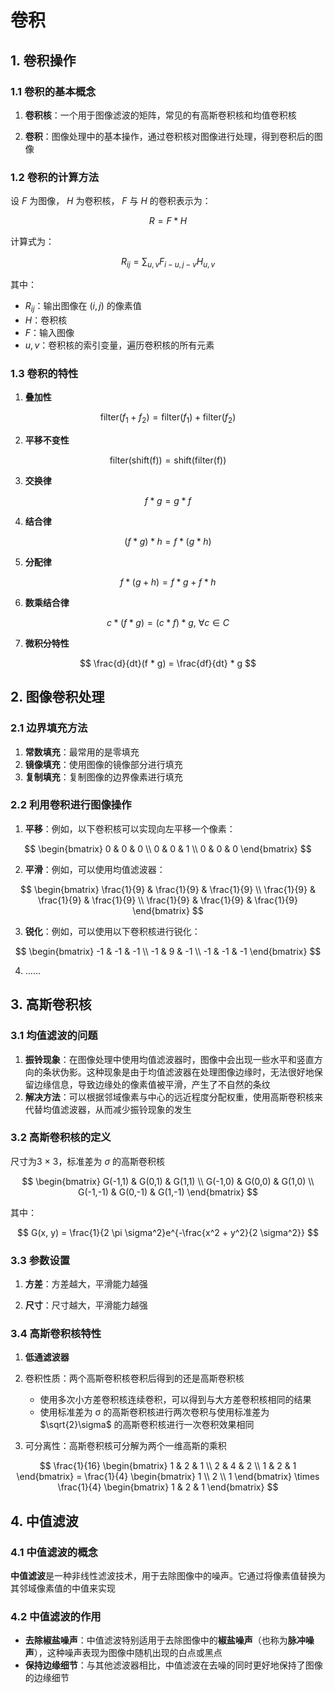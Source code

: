 # 卷积

## 1. 卷积操作

### 1.1 卷积的基本概念

1. **卷积核**：一个用于图像滤波的矩阵，常见的有高斯卷积核和均值卷积核

2. **卷积**：图像处理中的基本操作，通过卷积核对图像进行处理，得到卷积后的图像

### 1.2 卷积的计算方法

设 $F$ 为图像， $H$ 为卷积核， $F$ 与 $H$ 的卷积表示为：

$$
R = F * H
$$

计算式为：

$$
R_{ij} = \sum_{u,v} F_{i−u,j−v} H_{u,v}
$$

其中：

- $R_{ij}$：输出图像在 $(i,j)$ 的像素值
- $H$：卷积核
- $F$：输入图像
- $u,v$：卷积核的索引变量，遍历卷积核的所有元素

### 1.3 卷积的特性

1. **叠加性**

$$
\text{filter}(f_1+f_2) = \text{filter}(f_1) + \text{filter}(f_2)
$$

2. **平移不变性**

$$
\text{filter(shift(f))} = \text{shift(filter(f))}
$$

3. **交换律**

$$
f * g = g * f
$$

4. **结合律**

$$
(f * g) * h = f * (g * h)
$$

5. **分配律**

$$
f * (g + h) = f * g + f * h
$$

6. **数乘结合律**

$$
c * (f * g) = (c * f) * g \text{, } \forall c \in C
$$

7. **微积分特性**

$$
\frac{d}{dt}(f * g) = \frac{df}{dt} * g
$$

## 2. 图像卷积处理

### 2.1 边界填充方法

1. **常数填充**：最常用的是零填充
2. **镜像填充**：使用图像的镜像部分进行填充
3. **复制填充**：复制图像的边界像素进行填充

### 2.2 利用卷积进行图像操作

1. **平移**：例如，以下卷积核可以实现向左平移一个像素：

$$
\begin{bmatrix}
0 & 0 & 0 \\
0 & 0 & 1 \\
0 & 0 & 0
\end{bmatrix}
$$

2. **平滑**：例如，可以使用均值滤波器：

$$
\begin{bmatrix}
\frac{1}{9} & \frac{1}{9} & \frac{1}{9} \\
\frac{1}{9} & \frac{1}{9} & \frac{1}{9} \\
\frac{1}{9} & \frac{1}{9} & \frac{1}{9}
\end{bmatrix}
$$

3. **锐化**：例如，可以使用以下卷积核进行锐化：

$$
\begin{bmatrix}
-1 & -1 & -1 \\
-1 & 9 & -1 \\
-1 & -1 & -1
\end{bmatrix}
$$

4. ……

## 3. 高斯卷积核

### 3.1 均值滤波的问题

1. **振铃现象**：在图像处理中使用均值滤波器时，图像中会出现一些水平和竖直方向的条状伪影。这种现象是由于均值滤波器在处理图像边缘时，无法很好地保留边缘信息，导致边缘处的像素值被平滑，产生了不自然的条纹
2. **解决方法**：可以根据邻域像素与中心的远近程度分配权重，使用高斯卷积核来代替均值滤波器，从而减少振铃现象的发生

### 3.2 高斯卷积核的定义

尺寸为3 $\times$ 3，标准差为 $\sigma$ 的高斯卷积核

$$
\begin{bmatrix}
G(-1,1) & G(0,1) & G(1,1) \\
G(-1,0) & G(0,0) & G(1,0) \\
G(-1,-1) & G(0,-1) & G(1,-1)
\end{bmatrix}
$$

其中：

$$
G(x, y) = \frac{1}{2 \pi \sigma^2}e^{-\frac{x^2 + y^2}{2 \sigma^2}}
$$

### 3.3 参数设置

1. **方差**：方差越大，平滑能力越强

2. **尺寸**：尺寸越大，平滑能力越强

### 3.4 高斯卷积核特性

1. **低通滤波器**

2. 卷积性质：两个高斯卷积核卷积后得到的还是高斯卷积核

   - 使用多次小方差卷积核连续卷积，可以得到与大方差卷积核相同的结果
   - 使用标准差为 σ 的高斯卷积核进行两次卷积与使用标准差为 $\sqrt{2}\sigma$ 的高斯卷积核进行一次卷积效果相同

3. 可分离性：高斯卷积核可分解为两个一维高斯的乘积

$$
\frac{1}{16}
\begin{bmatrix}
1 & 2 & 1 \\
2 & 4 & 2 \\
1 & 2 & 1
\end{bmatrix} =
\frac{1}{4}
\begin{bmatrix}
1 \\
2 \\
1
\end{bmatrix}
\times \frac{1}{4}
\begin{bmatrix}
1 & 2 & 1
\end{bmatrix}
$$

## 4. 中值滤波

### 4.1 中值滤波的概念
**中值滤波**是一种非线性滤波技术，用于去除图像中的噪声。它通过将像素值替换为其邻域像素值的中值来实现

### 4.2 中值滤波的作用
- **去除椒盐噪声**：中值滤波特别适用于去除图像中的**椒盐噪声**（也称为**脉冲噪声**），这种噪声表现为图像中随机出现的白点或黑点
- **保持边缘细节**：与其他滤波器相比，中值滤波在去噪的同时更好地保持了图像的边缘细节
